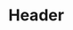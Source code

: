 <!-- TITLE: Bat Monitor Development Documentation V0.1 -->
<!-- SUBTITLE: A quick summary of Bat Monitor Development Documentation V0.1 -->

# Header